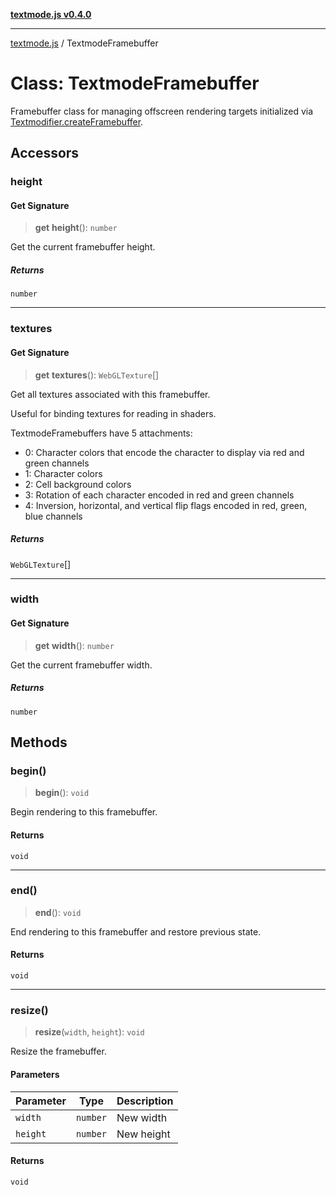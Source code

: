[**textmode.js v0.4.0**](../README.md)

***

[textmode.js](../README.md) / TextmodeFramebuffer

# Class: TextmodeFramebuffer

Framebuffer class for managing offscreen rendering targets initialized via [Textmodifier.createFramebuffer](Textmodifier.md#createframebuffer).

## Accessors

### height

#### Get Signature

> **get** **height**(): `number`

Get the current framebuffer height.

##### Returns

`number`

***

### textures

#### Get Signature

> **get** **textures**(): `WebGLTexture`[]

Get all textures associated with this framebuffer. 

Useful for binding textures for reading in shaders.

TextmodeFramebuffers have 5 attachments:
- 0: Character colors that encode the character to display via red and green channels
- 1: Character colors
- 2: Cell background colors
- 3: Rotation of each character encoded in red and green channels
- 4: Inversion, horizontal, and vertical flip flags encoded in red, green, blue channels

##### Returns

`WebGLTexture`[]

***

### width

#### Get Signature

> **get** **width**(): `number`

Get the current framebuffer width.

##### Returns

`number`

## Methods

### begin()

> **begin**(): `void`

Begin rendering to this framebuffer.

#### Returns

`void`

***

### end()

> **end**(): `void`

End rendering to this framebuffer and restore previous state.

#### Returns

`void`

***

### resize()

> **resize**(`width`, `height`): `void`

Resize the framebuffer.

#### Parameters

| Parameter | Type | Description |
| ------ | ------ | ------ |
| `width` | `number` | New width |
| `height` | `number` | New height |

#### Returns

`void`
